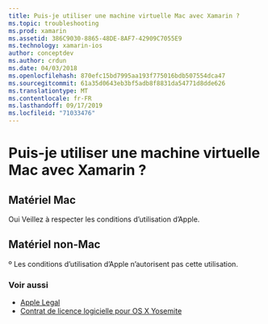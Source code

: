 ```yaml
---
title: Puis-je utiliser une machine virtuelle Mac avec Xamarin ?
ms.topic: troubleshooting
ms.prod: xamarin
ms.assetid: 386C9030-8865-48DE-8AF7-42909C7055E9
ms.technology: xamarin-ios
author: conceptdev
ms.author: crdun
ms.date: 04/03/2018
ms.openlocfilehash: 870efc15bd7995aa193f775016bdb507554dca47
ms.sourcegitcommit: 61a35d0643eb3bf5adb8f8831da54771d8dde626
ms.translationtype: MT
ms.contentlocale: fr-FR
ms.lasthandoff: 09/17/2019
ms.locfileid: "71033476"
---
```

# <a name="can-i-use-a-mac-vm-with-xamarin"></a>Puis-je utiliser une machine virtuelle Mac avec Xamarin ? 

## <a name="mac-hardware"></a>Matériel Mac
Oui Veillez à respecter les conditions d’utilisation d’Apple.

## <a name="non-mac-hardware"></a>Matériel non-Mac
º Les conditions d’utilisation d’Apple n’autorisent pas cette utilisation.

### <a name="see-also"></a>Voir aussi

- [Apple Legal](https://www.apple.com/legal/)
- [Contrat de licence logicielle pour OS X Yosemite](http://images.apple.com/legal/sla/docs/OSX10103.pdf)
